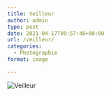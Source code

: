 ```yaml
---
title: Veilleur
author: admin
type: post
date: 2021-04-17T09:57:40+00:00
url: /veilleur/
categories:
  - Photographie
format: image

---
```

![Veilleur](./DSC2442.jpg)